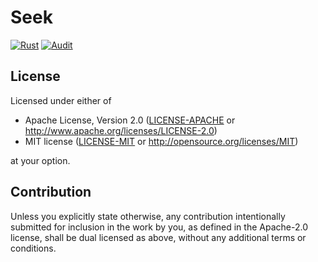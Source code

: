 # Seek

[![Rust](https://github.com/fermat-layer/seek/actions/workflows/ci-rust.yml/badge.svg)](https://github.com/fermat-layer/seek/actions/workflows/ci-rust.yml)
[![Audit](https://github.com/fermat-layer/seek/actions/workflows/ci-audit.yml/badge.svg)](https://github.com/fermat-layer/seek/actions/workflows/ci-audit.yml)

## License

Licensed under either of

* Apache License, Version 2.0
  ([LICENSE-APACHE](LICENSE-APACHE) or http://www.apache.org/licenses/LICENSE-2.0)
* MIT license
  ([LICENSE-MIT](LICENSE-MIT) or http://opensource.org/licenses/MIT)

at your option.

## Contribution

Unless you explicitly state otherwise, any contribution intentionally submitted
for inclusion in the work by you, as defined in the Apache-2.0 license, shall be
dual licensed as above, without any additional terms or conditions.